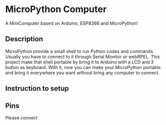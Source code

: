 # MicroPython Computer
A MiniComputer based on Arduino, ESP8266 and MicroPython!

## Description
MicroPython provide a small shell to run Python codes and commands. Usually you have to connect to it through Serial Monitor or webRPEL. This project make that shell portable by bring it to Arduino with a LCD and 3 button as keyboard. With it, now you can make your MicroPython portable and bring it everywhere you want without bring any computer to connect.

## Instruction to setup

## Pins
Please connect 
